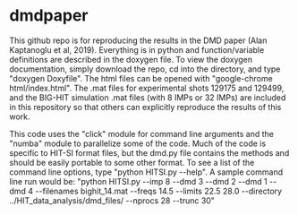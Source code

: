 # dmdpaper

This github repo is for reproducing the results in the DMD paper (Alan Kaptanoglu et al, 2019). Everything is in python and function/variable definitions are described in the doxygen file. To view the doxygen documentation, simply download the repo, cd into the directory, and type "doxygen Doxyfile". The html files can be opened with "google-chrome html/index.html". The .mat files for experimental shots 129175 and 129499, and the BIG-HIT simulation .mat files (with 8 IMPs or 32 IMPs) are included in this repository so that others can explicitly reproduce the results of this work. 

This code uses the "click" module for command line arguments and the "numba" module to parallelize some of the code. Much of the code is specific to HIT-SI format files, but the dmd.py file contains the methods and should be easily portable to some other format. To see a list of the command line options, type "python HITSI.py --help". A sample command line run would be:
"python HITSI.py --imp 8 --dmd 3 --dmd 2 --dmd 1 --dmd 4 --filenames bighit_14.mat --freqs 14.5 --limits 22.5 28.0 --directory ../HIT_data_analysis/dmd_files/ --nprocs 28 --trunc 30"
